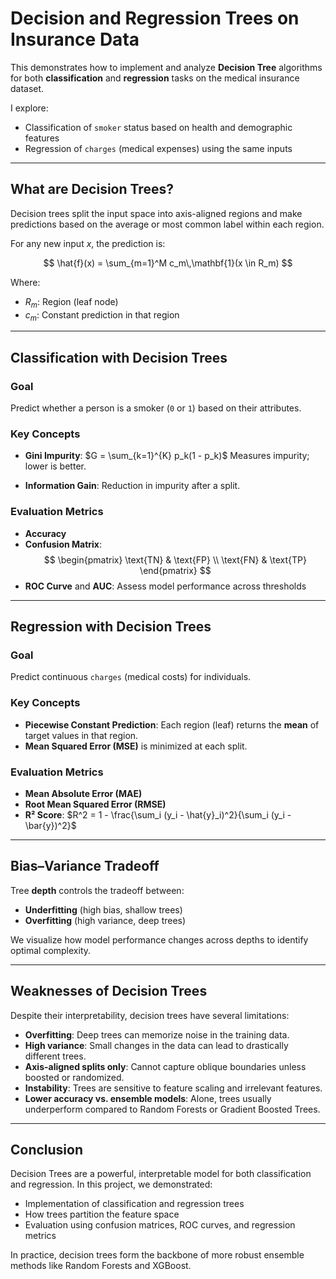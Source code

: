 # Decision and Regression Trees on Insurance Data

This demonstrates how to implement and analyze **Decision Tree** algorithms for both **classification** and **regression** tasks on the medical insurance dataset.

I explore:
- Classification of `smoker` status based on health and demographic features
- Regression of `charges` (medical expenses) using the same inputs

---

## What are Decision Trees?

Decision trees split the input space into axis-aligned regions and make predictions based on the average or most common label within each region.

For any new input $x$, the prediction is:

$$
\hat{f}(x) = \sum_{m=1}^M c_m\,\mathbf{1}(x \in R_m)
$$

Where:
- $R_m$: Region (leaf node)
- $c_m$: Constant prediction in that region

---

## Classification with Decision Trees

### Goal

Predict whether a person is a smoker (`0` or `1`) based on their attributes.

### Key Concepts

- **Gini Impurity**:
  $G = \sum_{k=1}^{K} p_k(1 - p_k)$
  Measures impurity; lower is better.
  
- **Information Gain**: Reduction in impurity after a split.

### Evaluation Metrics

- **Accuracy**
- **Confusion Matrix**:
  $$
  \begin{pmatrix}
  \text{TN} & \text{FP} \\
  \text{FN} & \text{TP}
  \end{pmatrix}
  $$
- **ROC Curve** and **AUC**: Assess model performance across thresholds

---

## Regression with Decision Trees

### Goal

Predict continuous `charges` (medical costs) for individuals.

### Key Concepts

- **Piecewise Constant Prediction**: Each region (leaf) returns the **mean** of target values in that region.
- **Mean Squared Error (MSE)** is minimized at each split.

### Evaluation Metrics

- **Mean Absolute Error (MAE)**
- **Root Mean Squared Error (RMSE)**
- **R² Score**:
  $R^2 = 1 - \frac{\sum_i (y_i - \hat{y}_i)^2}{\sum_i (y_i - \bar{y})^2}$
  

---

## Bias–Variance Tradeoff

Tree **depth** controls the tradeoff between:
- **Underfitting** (high bias, shallow trees)
- **Overfitting** (high variance, deep trees)

We visualize how model performance changes across depths to identify optimal complexity.

---

## Weaknesses of Decision Trees

Despite their interpretability, decision trees have several limitations:

- **Overfitting**: Deep trees can memorize noise in the training data.
- **High variance**: Small changes in the data can lead to drastically different trees.
- **Axis-aligned splits only**: Cannot capture oblique boundaries unless boosted or randomized.
- **Instability**: Trees are sensitive to feature scaling and irrelevant features.
- **Lower accuracy vs. ensemble models**: Alone, trees usually underperform compared to Random Forests or Gradient Boosted Trees.

---

## Conclusion

Decision Trees are a powerful, interpretable model for both classification and regression. In this project, we demonstrated:
- Implementation of classification and regression trees
- How trees partition the feature space
- Evaluation using confusion matrices, ROC curves, and regression metrics

In practice, decision trees form the backbone of more robust ensemble methods like Random Forests and XGBoost.
